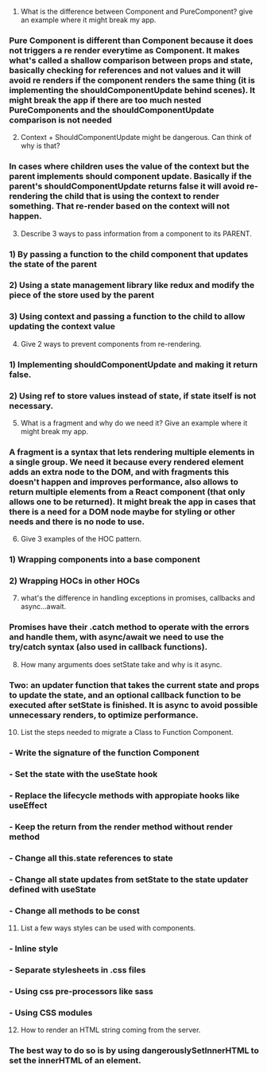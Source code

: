 1. What is the difference between Component and PureComponent? give an
   example where it might break my app.
### Pure Component is different than Component because it does not triggers a re render everytime as Component. It makes what's called a shallow comparison between props and state, basically checking for references and not values and it will avoid re renders if the component renders the same thing (it is implementing the shouldComponentUpdate behind scenes). It might break the app if there are too much nested PureComponents and the shouldComponentUpdate comparison is not needed

2. Context + ShouldComponentUpdate might be dangerous. Can think of why is
   that?
### In cases where children uses the value of the context but the parent implements should component update. Basically if the parent's shouldComponentUpdate returns false it will avoid re-rendering the child that is using the context to render something. That re-render based on the context will not happen. 

3. Describe 3 ways to pass information from a component to its PARENT.
### 1) By passing a function to the child component that updates the state of the parent
### 2) Using a state management library like redux and modify the piece of the store used by the parent
### 3) Using context and passing a function to the child to allow updating the context value

4. Give 2 ways to prevent components from re-rendering.
### 1) Implementing shouldComponentUpdate and making it return false.
### 2) Using ref to store values instead of state, if state itself is not necessary.

5. What is a fragment and why do we need it? Give an example where it might
   break my app.
### A fragment is a syntax that lets rendering multiple elements in a single group. We need it because every rendered element adds an extra node to the DOM, and with fragments this doesn't happen and improves performance, also allows to return multiple elements from a React component (that only allows one to be returned). It might break the app in cases that there is a need for a DOM node maybe for styling or other needs and there is no node to use.      

6. Give 3 examples of the HOC pattern.
### 1) Wrapping components into a base component
### 2) Wrapping HOCs in other HOCs

7. what's the difference in handling exceptions in promises, callbacks and
   async...await.
### Promises have their .catch method to operate with the errors and handle them, with async/await we need to use the try/catch syntax (also used in callback functions).

8. How many arguments does setState take and why is it async.
### Two: an updater function that takes the current state and props to update the state, and an optional callback function to be executed after setState is finished. It is async to avoid possible unnecessary renders, to optimize performance. 

10. List the steps needed to migrate a Class to Function Component.
### - Write the signature of the function Component
### - Set the state with the useState hook
### - Replace the lifecycle methods with appropiate hooks like useEffect
### - Keep the return from the render method without render method
### - Change all this.state references to state
### - Change all state updates from setState to the state updater defined with useState
### - Change all methods to be const

11. List a few ways styles can be used with components.
### - Inline style
### - Separate stylesheets in .css files
### - Using css pre-processors like sass
### - Using CSS modules

12. How to render an HTML string coming from the server.
### The best way to do so is by using dangerouslySetInnerHTML to set the innerHTML of an element.
